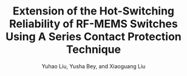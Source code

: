 ---
type: article
title: Extension of the Hot-Switching Reliability of RF-MEMS Switches Using A Series Contact Protection Technique
author: Yuhao Liu, Yusha Bey, and Xiaoguang Liu
journal: IEEE Transactions on Microwave Theory and Techniques Applications
volume:
number:
year: 2015
month: 
doi: 
pages:
publisher:
booktitle: 
note: accepted
sort_key: 201612
bib_key: yhliu2016a
topic: hot-rfmems
---